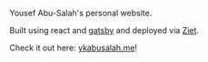 Yousef Abu-Salah's personal website.

Built using react and [gatsby](https://github.com/gatsbyjs/gatsby) and deployed via [Ziet](https://zeit.co).

Check it out here: [ykabusalah.me](https://ykabusalah.me)!